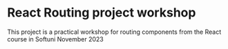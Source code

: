# React Routing project workshop

This project is a practical workshop for routing components from the React course in Softuni November 2023
